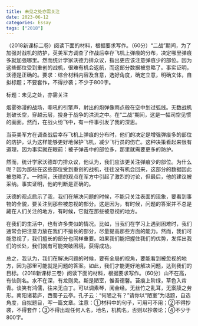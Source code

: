```yaml
---
title: 未见之处亦需关注
date: 2023-06-12
categories: Essay
tags: ["2018"]
---
```




 （2018新课标二卷）阅读下面的材料，根据要求写作。（60分）“二战”期间，为了加强对战机的防护，英美军方调查了作战后幸存飞机上弹痕的分布，决定哪里弹痕多就加强哪里。然而统计学家沃德力排众议，指出更应该注意弹痕少的部位。因为这些部位受到重创的战机，很难有机会返航，而这部分数据被忽略了。事实证明，沃德是正确的。要求：综合材料内容及含意，选好角度，确定立意，明确文体，自拟标题；不要套作，不得抄袭；不少于800字。

标题：未见之处，亦需关注

烟雾弥漫的战场，嘶吼的引擎声，射出的炮弹像雨点般在空中划过弧线。无数战机划破长空，穿越云层，投身于战争的洪流之中。在“二战”期间，这是一幅司空见惯的画面。然而，在战火纷飞中，有一件事引发了我的深思。

当英美军方在调查战后幸存飞机上弹痕的分布时，他们的决定是增强弹痕多的部位的防护，认为这样能够更好地保护飞机，减少飞行员的伤亡。这种决策看起来很有道理，因为事实就在眼前：被子弹击中的部位多，那里就需要更多的防护。

然而，统计学家沃德却力排众议，他认为，我们应该更关注弹痕少的部位。为什么呢？因为那些在这些部位受到重创的战机，往往没有机会回来，这部分的数据因此被忽略了。一时间，沃德的观点在军方中引起了激烈的讨论，但最后，他的建议被采纳。事实证明，他的判断是正确的。

沃德的观点启示了我，我们在解决问题的时候，不能只关注表面的现象，要看到事物的全貌，要关注到那些被忽视的部分。这是因为，有时候，问题的答案并不总是藏在人们关注的地方，有时候，它就在那些被忽视的地方。

在我们的生活中，也有许多类似的情况。比如，当我们在学习上遇到困难时，我们通常会把注意力放在我们不擅长的部分，尽量提高那些方面的能力。然而，我们可能忽视了，我们擅长的部分也同样重要。如果我们能把握住我们的优势，发挥出我们的长处，我们就有可能突破困境，获得成功。

总之，我认为，我们在解决问题的时候，要有全局的视角，要能看到被忽视的地方，因为那里可能就是问题的答案。如此，我们才能更好地解决问题，达到我们的目标。（2018新课标三卷）阅读下面的材料，根据要求写作。（60分）山不在高，有仙则名。水不在深，有龙则灵。斯是陋室，惟吾德馨。苔痕上阶绿，草色入帘青。谈笑有鸿儒，往来无白丁。可以调素琴，阅金经。无丝竹之乱耳，无案牍之劳形。南阳诸葛庐，西蜀子云亭。孔子云：“何陋之有？”请你以“陋室”为话题，自选角度，自拟题目，写一篇文章。注意：①材料中的句子，可用可不用；②不得抄袭，不得套作；③不得出现任何人名，地名，机构名，否则以抄袭论；④不少于800字。